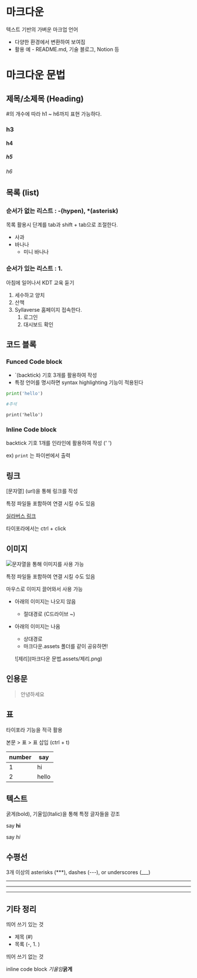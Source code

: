# 마크다운

텍스트 기반의 가벼운 마크업 언어

- 다양한 환경에서 변환하여 보여짐
- 활용 예 - README.md, 기술 블로그, Notion 등



# 마크다운 문법



## 제목/소제목 (Heading)

#의 개수에 따라 h1 ~ h6까지 표현 가능하다.

### h3

#### h4

##### h5

###### h6

## 목록 (list)

### 순서가 없는 리스트 : -(hypen), *(asterisk) 

목록 활용시 단계를 tab과 shift + tab으로 조절한다.

- 사과
- 바나나
	- 미니 바나나

### 순서가 있는 리스트 : 1.

아침에 일어나서 KDT 교육 둗기

1. 세수하고 양치
2. 산책
3. Syllaverse 홈페이지 접속한다.
   1. 로그인
   2. 대시보드 확인

## 코드 블록

### Funced Code block

- `(backtick) 기호 3개를 활용하여 작성
- 특정 언어를 명시하면 syntax highlighting 기능이 적용된다

```python
print('hello')

#주석

```

```
print('hello')
```

### Inline Code block

backtick 기호 1개를 인라인에 활용하여 작성 (' ')

ex) `print` 는 파이썬에서 출력

## 링크

[문자열] (url)을 통해 링크를 작성 

특정 파일들 포함하여 연결 시킬 수도 있음

[실라버스 링크](https://syllaverse.com)

타이포라에서는 ctrl + click

## 이미지

![문자열](url)을 통해 이미지를 사용 가능

특정 파일들 포함하여 연결 시킬 수도 있음

마우스로 이미지 끌어와서 사용 가능

- 아래의 이미지는 나오지 않음
  - 절대경로 (C드라이브 ~)

- 아래의 이미지는 나옴

  - 상대경로
  - 마크다운.assets 폴더를 같이 공유하면!

  ![제리](마크다운 문법.assets/제리.png)

## 인용문

> 안녕하세요

## 표

타이포라 기능을 적극 활용

본문 > 표 > 표 삽입 (ctrl + t)

| number | say   |
| ------ | ----- |
| 1      | hi    |
| 2      | hello |

## 텍스트

굵게(bold), 기울임(Italic)을 통해 특정 글자들을 강조

say **hi**

say _hi_

## 수평선

3개 이상의 asterisks (***), dashes (---), or underscores (___)

***

---

___

## 기타 정리

띄어 쓰기 있는 것

- 제목 (#)
- 목록 (-, 1. )

띄어 쓰기 없는 것

inline code block _기울임_**굵게**
